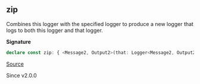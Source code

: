 ## zip

Combines this logger with the specified logger to produce a new logger that
logs to both this logger and that logger.

**Signature**

```ts
declare const zip: { <Message2, Output2>(that: Logger<Message2, Output2>): <Message, Output>(self: Logger<Message, Output>) => Logger<Message & Message2, [Output, Output2]>; <Message, Output, Message2, Output2>(self: Logger<Message, Output>, that: Logger<Message2, Output2>): Logger<Message & Message2, [Output, Output2]>; }
```

[Source](https://github.com/Effect-TS/effect/tree/main/packages/effect/src/Logger.ts#L382)

Since v2.0.0